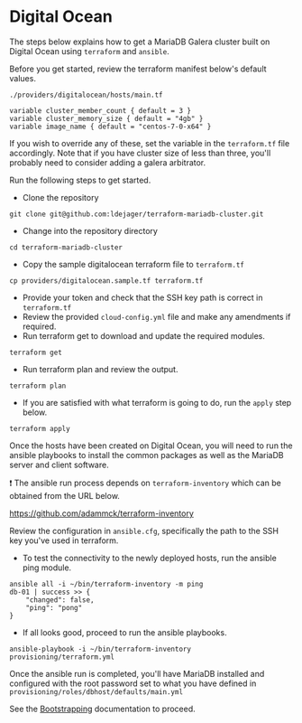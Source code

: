 # Digital Ocean

The steps below explains how to get a MariaDB Galera cluster built on Digital Ocean using `terraform` and `ansible`.

Before you get started, review the terraform manifest below's default values.

```shell
./providers/digitalocean/hosts/main.tf
```

```
variable cluster_member_count { default = 3 }
variable cluster_memory_size { default = "4gb" }
variable image_name { default = "centos-7-0-x64" }
```

If you wish to override any of these, set the variable in the `terraform.tf` file accordingly. Note that if you have cluster size of less than three, you'll probably need to consider adding a galera arbitrator.

Run the following steps to get started.

- Clone the repository
```shell
git clone git@github.com:ldejager/terraform-mariadb-cluster.git
```
- Change into the repository directory
```shell
cd terraform-mariadb-cluster
```
- Copy the sample digitalocean terraform file to `terraform.tf`
```shell
cp providers/digitalocean.sample.tf terraform.tf
```
- Provide your token and check that the SSH key path is correct in `terraform.tf`
- Review the provided `cloud-config.yml` file and make any amendments if required.
- Run terraform get to download and update the required modules.
```shell
terraform get
```
- Run terraform plan and review the output.
```shell
terraform plan
```
- If you are satisfied with what terraform is going to do, run the `apply` step below.
```shell
terraform apply
```

Once the hosts have been created on Digital Ocean, you will need to run the ansible playbooks to install the common packages as well as the MariaDB server and client software.

:exclamation: The ansible run process depends on `terraform-inventory` which can be obtained from the URL below.

https://github.com/adammck/terraform-inventory

Review the configuration in `ansible.cfg`, specifically the path to the SSH key you've used in terraform.

- To test the connectivity to the newly deployed hosts, run the ansible ping module.
```shell
ansible all -i ~/bin/terraform-inventory -m ping
db-01 | success >> {
    "changed": false,
    "ping": "pong"
}
```

- If all looks good, proceed to run the ansible playbooks.
```shell
ansible-playbook -i ~/bin/terraform-inventory provisioning/terraform.yml
```

Once the ansible run is completed, you'll have MariaDB installed and configured with the root password set to what you have defined in `provisioning/roles/dbhost/defaults/main.yml`

See the [Bootstrapping](bootstrapping.md) documentation to proceed.
